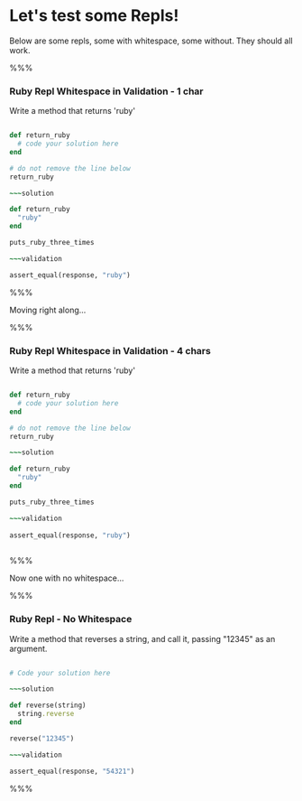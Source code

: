 # Let's test some Repls!

Below are some repls, some with whitespace, some without. They should all work.

%%%

### Ruby Repl Whitespace in Validation - 1 char

Write a method that returns 'ruby'

~~~ruby

def return_ruby
  # code your solution here
end

# do not remove the line below
return_ruby

~~~solution

def return_ruby
  "ruby"
end

puts_ruby_three_times

~~~validation 

assert_equal(response, "ruby")

~~~

%%%

Moving right along...

%%%

### Ruby Repl Whitespace in Validation - 4 chars

Write a method that returns 'ruby'

~~~ruby

def return_ruby
  # code your solution here
end

# do not remove the line below
return_ruby

~~~solution

def return_ruby
  "ruby"
end

puts_ruby_three_times

~~~validation 
 
assert_equal(response, "ruby") 
 
~~~

%%%

Now one with no whitespace...

%%%

### Ruby Repl - No Whitespace

Write a method that reverses a string, and call it, passing "12345" as an argument.

~~~ruby

# Code your solution here

~~~solution

def reverse(string)
  string.reverse
end

reverse("12345")

~~~validation

assert_equal(response, "54321")

~~~

%%%
